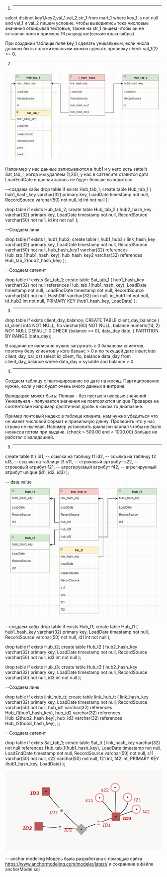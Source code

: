 1) ---------------------------------------------------------
select 
    distinct
    key1,key2,val_1,val_2,str_1
from mart_1
where key_1 is not null
      and val_1 и val_2 пишем условие, чтобы выводились тока числовые значения откидывая тестовые, также
      на str_1 пишем чтобы он не вставлял поля к примеру 16 разрядные(всякие кракозябры).

При создании таблицы поле key_1 сделать уникальным, если числа должны быть положительными можно сделать проверку check val_1(2) >= 0.


2) ---------------------------------------------------------
![Image alt](https://github.com/SergeyPerm59/dwh_test/blob/main/img_1.png)

Например у нас данные записываются в hub1 и у него есть sattelit Sat_tab_1, когда мы удаляем (1,20), у нас в саттелите ставится дата LoadEndDate и данная запись не будет больше выводиться.

--создаем хабы
drop table if exists Hub_tab_1;
create table Hub_tab_1 (
	hub1_hash_key varchar(32) primary key,
	LoadDate timestamp not null,
	RecordSource varchar(50) not null,
	id int not null
);

drop table if exists Hub_tab_2;
create table Hub_tab_2 (
	hub2_hash_key varchar(32) primary key,
	LoadDate timestamp not null,
	RecordSource varchar(50) not null,
	id int not null
);

--Создаем линк

drop table if exists l_hub1_hub2;
create table l_hub1_hub2 (
	link_hash_key varchar(32) primary key,
	LoadDate timestamp not null,
	RecordSource varchar(50) not null,
	hub_hash_key1 varchar(32) references Hub_tab_1(hub1_hash_key),
	hub_hash_key2 varchar(32) references Hub_tab_2(hub2_hash_key)
);

--Создаем сателит

drop table if exists Sat_tab_1;
create table Sat_tab_1 (
	hub1_hash_key varchar(32) not null references Hub_tab_1(hub1_hash_key),
	LoadDate timestamp not null,
	LoadEndDate timestamp not null,
	RecordSource varchar(50) not null,
	HashDiff varchar(32) not null,
	id_hub1 int not null,
	id_hub2 int not null,
	PRIMARY KEY (hub1_hash_key, LoadDate)
);

3) ---------------------------------------------------------
 

drop table if exists client_day_balance;
CREATE TABLE client_day_balance (
id_client int4 NOT NULL,
fio varchar(60) NOT NULL,
balance numeric(14, 2) NOT NULL DEFAULT 0 CHECK (balance >= 0),
data_day date,
) PARTITION BY RANGE (data_day);

В задании не написано нужно загружать с 0 балансом клиентов, поэтому беру клиентов у кого баланс > 0 и по текущей дате 
insert into client_day_bal_ost
select
    id_client,
    fio,
    balance
    data_day
from client_day_balance
where data_day = sysdate and balance > 0

4) ---------------------------------------------------------

Создаем таблицу с партицирование по дате на месяц. Партицирование нужно, если у нас будет очень много данных в витрине.

Валидацию может быть: 
Полная - без пустых и нулевых значений
Уникальная - получается значения не повторяются unique
Проверка на соответсвие например десятичная дробь в каком то диапазоне.

Пример почтовый индекс в таблице клиента, нам нужно убедиться что он имеет числовой формат и правильную длину.
Проверить что у нас строка не нулевая.
Напимер установить диапазон зарпал чтобы не было нюансов потом при выдаче. (check > 500.00 and < 1000.00)
Больше не работал с валидацией.

5) ---------------------------------------------------------

create table tt
(
    id1, -- ссылка на таблицу t1
    id2, -- ссылка на таблицу t2
    id3, -- ссылка на таблицу t3
    s11, -- строковый артрибут
    s22, -- строковый атрибут
    f21, -- агрегируемый атрибут
    f42, -- агрегируемый атрибут
    unique (id1, id2, id3)
);

 -- data value
 ![Image alt](https://github.com/SergeyPerm59/dwh_test/blob/main/img_2.jpg)
 
 --создаем хабы
drop table if exists Hub_t1;
create table Hub_t1 (
	hub1_hash_key varchar(32) primary key,
	LoadDate timestamp not null,
	RecordSource varchar(50) not null,
	id1 int not null
);

drop table if exists Hub_t2;
create table Hub_t2 (
	hub2_hash_key varchar(32) primary key,
	LoadDate timestamp not null,
	RecordSource varchar(50) not null,
	id2 int not null
);

drop table if exists Hub_t3;
create table Hub_t3 (
	hub2_hash_key varchar(32) primary key,
	LoadDate timestamp not null,
	RecordSource varchar(50) not null,
	id3 int not null
);

--Создаем линк

drop table if exists link_hub_tt;
create table link_hub_tt (
	link_hash_key varchar(32) primary key,
	LoadDate timestamp not null,
	RecordSource varchar(50) not null,
	hub_id1 varchar(32) references Hub_t1(hub1_hash_key),
	hub_id2 varchar(32) references Hub_t2(hub2_hash_key),
    hub_id3 varchar(32) references Hub_t2(hub3_hash_key),
);

--Создаем сателит

drop table if exists Sat_tab_1;
create table Sat_tt (
	link_hash_key varchar(32) not null references Hub_tab_1(hub1_hash_key),
	LoadDate timestamp not null,
	LoadEndDate timestamp not null,
	RecordSource varchar(50) not null,
	s11 varchar(50) not null,
    s22 varchar(50) not null,
    f21 int,
    f42 int,
	PRIMARY KEY (hub1_hash_key, LoadDate)
);

![Image alt](https://github.com/SergeyPerm59/dwh_test/blob/main/img_3_1.jpg)

-- anchor modeling
Модель была разработана с помощью сайта https://www.anchormodeling.com/modeler/latest/ и сохранена
в файле anchorModel.sql 
